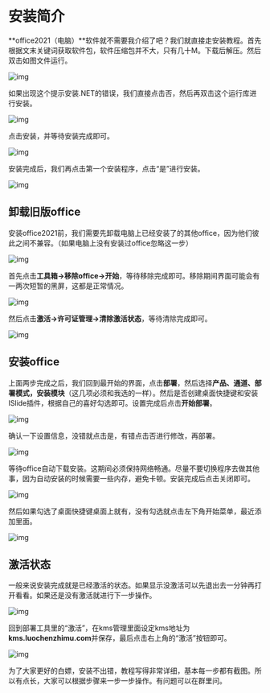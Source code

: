 # 安装简介

**office2021（电脑）**软件就不需要我介绍了吧？我们就直接走安装教程。首先根据文末关键词获取软件包，软件压缩包并不大，只有几十M。下载后解压。然后双击如图文件运行。

![img](./res/install.webp)

如果出现这个提示安装.NET的错误，我们直接点击否，然后再双击这个运行库进行安装。

![img](./res/dotnet.webp)

点击安装，并等待安装完成即可。

![img](./res/install-dotnet.webp)

安装完成后，我们再点击第一个安装程序，点击“是”进行安装。

![img](./res/office-tool.webp)

## 卸载旧版office

安装office2021前，我们需要先卸载电脑上已经安装了的其他office，因为他们彼此之间不兼容。（如果电脑上没有安装过office忽略这一步）

![img](./res/remove-office.webp)

首先点击**工具箱→移除office→开始**，等待移除完成即可。移除期间界面可能会有一两次短暂的黑屏，这都是正常情况。

![img](./res/progress.webp)

然后点击**激活→许可证管理→清除激活状态**，等待清除完成即可。

![img](./res/active.webp)

## 安装office

上面两步完成之后，我们回到最开始的界面，点击**部署**，然后选择**产品、通道、部署模式，安装模块**（这几项必须和我选的一样）。然后是否创建桌面快捷键和安装ISlide插件，根据自己的喜好勾选即可。设置完成后点击**开始部署**。

![img](./res/deploy.webp)

确认一下设置信息，没错就点击是，有错点击否进行修改，再部署。

![img](./res/ready.webp)

等待office自动下载安装。这期间必须保持网络畅通。尽量不要切换程序去做其他事，因为自动安装的时候需要一些内存，避免卡顿。安装完成后点击关闭即可。

![img](./res/finish.webp)

然后如果勾选了桌面快捷键桌面上就有，没有勾选就点击左下角开始菜单，最近添加里面。

 

![img](./res/startmenu.webp)

## 激活状态

一般来说安装完成就是已经激活的状态。如果显示没激活可以先退出去一分钟再打开看看。如果还是没有激活就进行下一步操作。

![img](./res/actived.webp)

回到部署工具里的“激活”，在kms管理里面设定kms地址为**kms.luochenzhimu.com**并保存，最后点击右上角的“激活”按钮即可。

![img](./res/seturl.webp)

为了大家更好的白嫖，安装不出错，教程写得非常详细，基本每一步都有截图。所以有点长，大家可以根据步骤来一步一步操作。有问题可以在群里问。
